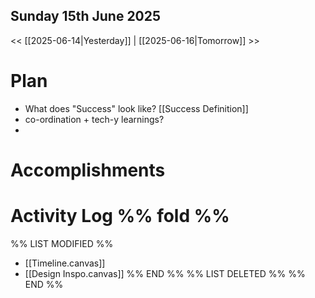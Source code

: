 ## Sunday 15th June 2025 
<< [[2025-06-14|Yesterday]] | [[2025-06-16|Tomorrow]] >>

# Plan
- What does "Success" look like? [[Success Definition]] 
- co-ordination + tech-y learnings?
- 


# Accomplishments






# Activity Log %% fold %% 
%% LIST MODIFIED %%
- [[Timeline.canvas]]
- [[Design Inspo.canvas]]
%% END %%
%% LIST DELETED %%
%% END %%